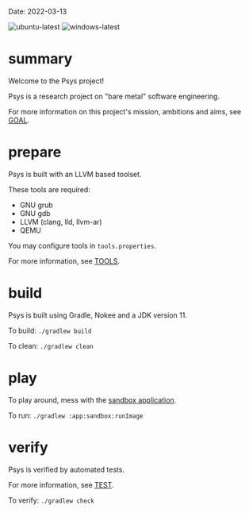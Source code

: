 Date: 2022-03-13

![ubuntu-latest](https://github.com/pedrolamarao/psys/actions/workflows/ubuntu.yml/badge.svg)
![windows-latest](https://github.com/pedrolamarao/psys/actions/workflows/windows.yml/badge.svg)

# summary

Welcome to the Psys project!

Psys is a research project on "bare metal" software engineering.

For more information on this project's mission, ambitions and aims, see [GOAL](doc/GOAL.md).

# prepare

Psys is built with an LLVM based toolset.

These tools are required:

- GNU grub
- GNU gdb
- LLVM (clang, lld, llvm-ar)
- QEMU

You may configure tools in `tools.properties`.

For more information, see [TOOLS](doc/TOOLS.md).

# build

Psys is built using Gradle, Nokee and a JDK version 11.

To build: `./gradlew build`

To clean: `./gradlew clean`

# play

To play around, mess with the [sandbox application](app/sandbox).

To run: `./gradlew :app:sandbox:runImage`

# verify

Psys is verified by automated tests.

For more information, see [TEST](doc/TEST.md).

To verify: `./gradlew check`

